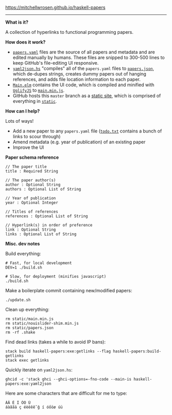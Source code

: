 https://mitchellwrosen.github.io/haskell-papers

---

**What is it?**

A collection of hyperlinks to functional programming papers.

**How does it work?**

- [`papers.yaml`](papers000.yaml) files are the source of all papers and
metadata and are edited manually by humans. These files are snipped to 300-500
lines to keep GitHub's file-editing UI responsive.
- [`yaml2json.hs`](scripts/yaml2json.hs) "compiles" all of the `papers.yaml` files to
[`papers.json`](static/papers.json), which de-dupes strings, creates dummy papers
out of hanging references, and adds file location information to each paper.
- [`Main.elm`](ui/Main.elm) contains the UI code, which is compiled and minified
with [`UglifyJS`](https://github.com/mishoo/UglifyJS2) to
[`main.min.js`](static/main.min.js).
- GitHub hosts this `master` branch as a
[static site](https://mitchellwrosen.github.io/haskell-papers), which is
comprised of everything in [`static`](static).

**How can I help?**

Lots of ways!

- Add a new paper to any `papers.yaml` file ([`todo.txt`](todo.txt) contains a
  bunch of links to scour through)
- Amend metadata (e.g. year of publication) of an existing paper
- Improve the UI

**Paper schema reference**

    // The paper title
    title : Required String

    // The paper author(s)
    author : Optional String
    authors : Optional List of String

    // Year of publication
    year : Optional Integer

    // Titles of references
    references : Optional List of String

    // Hyperlink(s) in order of preference
    link : Optional String
    links : Optional List of String

**Misc. dev notes**

Build everything:

    # Fast, for local development
    DEV=1 ./build.sh

    # Slow, for deployment (minifies javascript)
    ./build.sh

Make a boilerplate commit containing new/modified papers:

    ./update.sh

Clean up everything:

    rm static/main.min.js
    rm static/nouislider-shim.min.js
    rm static/papers.json
    rm -rf .shake

Find dead links (takes a while to avoid IP bans):

    stack build haskell-papers:exe:getlinks --flag haskell-papers:build-getlinks
    stack exec getlinks

Quickly iterate on `yaml2json.hs`:

    ghcid -c 'stack ghci --ghci-options=-fno-code --main-is haskell-papers:exe:yaml2json

Here are some characters that are difficult for me to type:

    ÁÃ É Í ÓÖ Ú
    áàâãä ç éèëêễ ğ í óőöø úü
